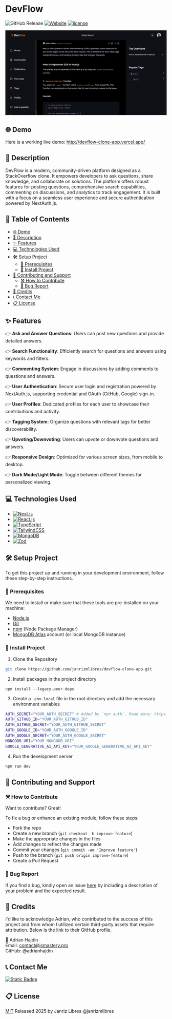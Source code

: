 # DevFlow

![GitHub Release](https://img.shields.io/github/v/release/janrizmlibres/devflow-clone-app?color=orange)
[![Website](https://img.shields.io/website?url=https%3A%2F%2Fdevflow-clone-app.vercel.app%2F)](http://devflow-clone-app.vercel.app/)
[![license](https://img.shields.io/badge/license-MIT-blue.svg)](LICENSE)

![Screenshot](screenshot.png)

## 🌐 Demo

Here is a working live demo: http://devflow-clone-app.vercel.app/

## 📝 Description

DevFlow is a modern, community-driven platform designed as a StackOverflow clone. It empowers developers to ask questions, share knowledge, and collaborate on solutions. The platform offers robust features for posting questions, comprehensive search capabilities, commenting on discussions, and analytics to track engagement. It is built with a focus on a seamless user experience and secure authentication powered by NextAuth.js.

## 📖 Table of Contents

- [🌐 Demo](#-demo)
- [📝 Description](#-description)
- [✨ Features](#-features)
- [💻 Technologies Used](#️-technologies-used)
- [🛠️ Setup Project](#-setup-project)
  - [🍴 Prerequisites](#-prerequisites)
  - [🚀 Install Project](#-install-project)
- [🤝 Contributing and Support](#-contributing-and-support)
  - [⚒️ How to Contribute](#️-how-to-contribute)
  - [📩 Bug Report](#-bug-report)
- [📜 Credits](#-credits)
- [📞 Contact Me](#-contact-me)
- [📋 License](#-license)

## ✨ Features

👉 **Ask and Answer Questions**: Users can post new questions and provide detailed answers.

👉 **Search Functionality**: Efficiently search for questions and answers using keywords and filters.

👉 **Commenting System**: Engage in discussions by adding comments to questions and answers.

👉 **User Authentication**: Secure user login and registration powered by NextAuth.js, supporting credential and OAuth (GitHub, Google) sign-in.

👉 **User Profiles**: Dedicated profiles for each user to showcase their contributions and activity.

👉 **Tagging System**: Organize questions with relevant tags for better discoverability.

👉 **Upvoting/Downvoting**: Users can upvote or downvote questions and answers.

👉 **Responsive Design**: Optimized for various screen sizes, from mobile to desktop.

👉 **Dark Mode/Light Mode**: Toggle between different themes for personalized viewing.

## 💻 Technologies Used

- [![Next.js][Next.js]][Next-url]
- [![React.js][React.js]][React-url]
- [![TypeScript][TypeScript]][TypeScript-url]
- [![TailwindCSS][TailwindCSS]][TailwindCSS-url]
- [![MongoDB][MongoDB]][MongoDB-url]
- [![Zod][Zod]][Zod-url]

## 🛠️ Setup Project

To get this project up and running in your development environment, follow these step-by-step instructions.

### 🍴 Prerequisites

We need to install or make sure that these tools are pre-installed on your machine:

- [Node.js](https://nodejs.org/en)
- [Git](https://git-scm.com/downloads)
- [npm](https://www.npmjs.com/) (Node Package Manager)
- [MongoDB Atlas](https://www.mongodb.com/products/platform/atlas-database) account (or local MongoDB instance)

### 🚀 Install Project

1. Clone the Repository

```bash
git clone https://github.com/janrizmlibres/devflow-clone-app.git
```

2. Install packages in the project directory

```
npm install --legacy-peer-deps
```

3. Create a `.env.local` file in the root directory and add the necessary environment variables

```bash
AUTH_SECRET="YOUR_AUTH_SECRET" # Added by `npx auth`. Read more: https://cli.authjs.dev
AUTH_GITHUB_ID="YOUR_AUTH_GITHUB_ID"
AUTH_GITHUB_SECRET="YOUR_AUTH_GITHUB_SECRET"
AUTH_GOOGLE_ID="YOUR_AUTH_GOOGLE_ID"
AUTH_GOOGLE_SECRET="YOUR_AUTH_GOOGLE_SECRET"
MONGODB_URI="YOUR_MONGODB_URI"
GOOGLE_GENERATIVE_AI_API_KEY="YOUR_GOOGLE_GENERATIVE_AI_API_KEY"
```

4. Run the development server

```bash
npm run dev
```

## 🤝 Contributing and Support

### ⚒️ How to Contribute

Want to contribute? Great!

To fix a bug or enhance an existing module, follow these steps:

- Fork the repo
- Create a new branch (`git checkout -b improve-feature`)
- Make the appropriate changes in the files
- Add changes to reflect the changes made
- Commit your changes (`git commit -am 'Improve feature'`)
- Push to the branch (`git push origin improve-feature`)
- Create a Pull Request

### 📩 Bug Report

If you find a bug, kindly open an issue [here](https://github.com/janrizmlibres/devflow-clone-app/issues/new) by including a description of your problem and the expected result.

## 📜 Credits

I'd like to acknowledge Adrian, who contributed to the success of this project and from whom I utilized certain third-party assets that require attribution. Below is the link to their GitHub profile.

👩 Adrian Hajdin <br>
Email: contact@jsmastery.pro <br>
GitHub: @adrianhajdin

## 📞 Contact Me

[![Static Badge](https://img.shields.io/badge/LinkedIn-janrizlibres-blue?style=flat&logo=linkedin&logoColor=%23b0c0c0&labelColor=%23363D44)
](https://www.linkedin.com/in/janrizlibres/)

## 📋 License

[MIT](https://choosealicense.com/licenses/mit/)
Released 2025 by Janriz Libres @janrizmlibres

[Next.js]: https://img.shields.io/badge/Next-black?style=for-the-badge&logo=next.js&logoColor=white
[Next-url]: https://nextjs.org/
[React.js]: https://img.shields.io/badge/react-%2320232a.svg?style=for-the-badge&logo=react&logoColor=%2361DAFB
[React-url]: https://react.dev/
[TypeScript]: https://img.shields.io/badge/typescript-%23007ACC.svg?style=for-the-badge&logo=typescript&logoColor=white
[TypeScript-url]: https://www.typescriptlang.org/
[TailwindCSS]: https://img.shields.io/badge/tailwindcss-%2338B2AC.svg?style=for-the-badge&logo=tailwind-css&logoColor=white
[TailwindCSS-url]: https://tailwindcss.com/
[MongoDB]: https://img.shields.io/badge/MongoDB-%234ea94b.svg?style=for-the-badge&logo=mongodb&logoColor=white
[MongoDB-url]: https://www.mongodb.com/
[Zod]: https://img.shields.io/badge/zod-%233068b7.svg?style=for-the-badge&logo=zod&logoColor=white
[Zod-url]: https://zod.dev/
